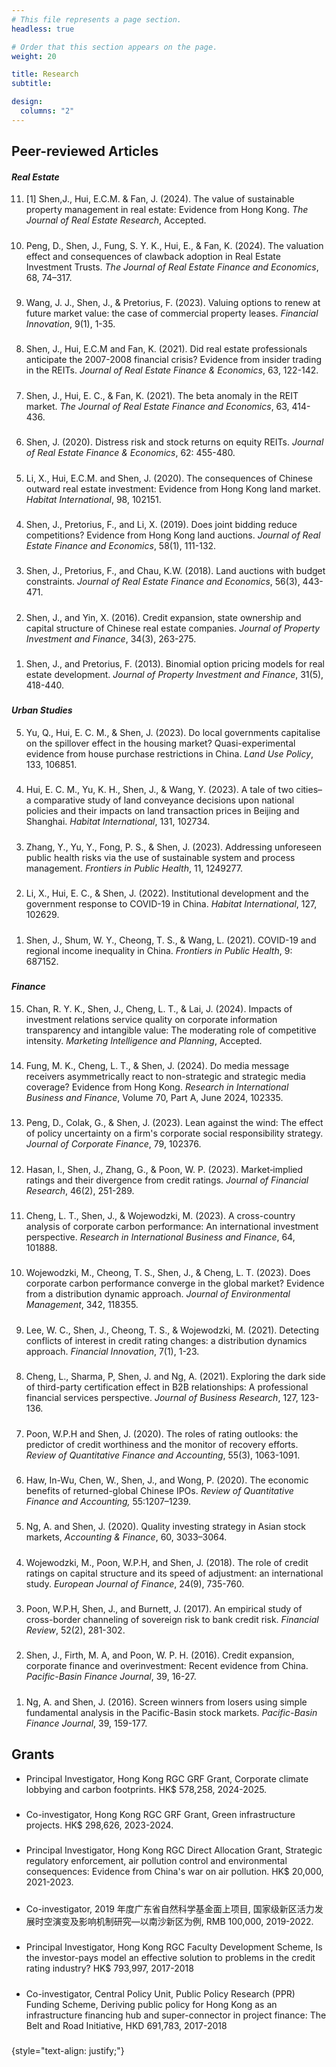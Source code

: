 ```yaml
---
# This file represents a page section.
headless: true

# Order that this section appears on the page.
weight: 20

title: Research
subtitle:

design:
  columns: "2"
---
```


## Peer-reviewed Articles

#### _Real Estate_

11. [1]	Shen,J., Hui, E.C.M. & Fan, J. (2024). The value of sustainable property management in real estate: Evidence from Hong Kong. _The Journal of Real Estate Research_, Accepted.
<div class="text-muted exp-meta"></div>

#####
10. Peng, D., Shen, J., Fung, S. Y. K., Hui, E., & Fan, K. (2024). The valuation effect and consequences of clawback adoption in Real Estate Investment Trusts. _The Journal of Real Estate Finance and Economics_, 68, 74–317.
<div class="text-muted exp-meta"></div>

#####
9. Wang, J. J., Shen, J., & Pretorius, F. (2023). Valuing options to renew at future market value: the case of commercial property leases. _Financial Innovation_, 9(1), 1-35.
<div class="text-muted exp-meta"></div>

#####

8. Shen, J., Hui, E.C.M and Fan, K. (2021). Did real estate professionals anticipate the 2007-2008 financial crisis? Evidence from insider trading in the REITs. _Journal of Real Estate Finance & Economics_, 63, 122-142.
<div class="text-muted exp-meta"></div>

#####

7. Shen, J., Hui, E. C., & Fan, K. (2021). The beta anomaly in the REIT market. _The Journal of Real Estate Finance and Economics_, 63, 414-436.
<div class="text-muted exp-meta"></div>

#####

6. Shen, J. (2020). Distress risk and stock returns on equity REITs. _Journal of Real Estate Finance & Economics_, 62: 455-480.
<div class="text-muted exp-meta"></div>

#####

5. Li, X., Hui, E.C.M. and Shen, J. (2020). The consequences of Chinese outward real estate investment: Evidence from Hong Kong land market. _Habitat International_, 98, 102151.
<div class="text-muted exp-meta"></div>

#####

4. Shen, J., Pretorius, F., and Li, X. (2019). Does joint bidding reduce competitions? Evidence from Hong Kong land auctions. _Journal of Real Estate Finance and Economics_, 58(1), 111-132.
<div class="text-muted exp-meta"></div>

#####

3. Shen, J., Pretorius, F., and Chau, K.W. (2018). Land auctions with budget constraints. _Journal of Real Estate Finance and Economics_, 56(3), 443-471.
<div class="text-muted exp-meta"></div>

#####

2. Shen, J., and Yin, X. (2016). Credit expansion, state ownership and capital structure of Chinese real estate companies. _Journal of Property Investment and Finance_, 34(3), 263-275.
<div class="text-muted exp-meta"></div>

#####

1. Shen, J., and Pretorius, F. (2013). Binomial option pricing models for real estate development. _Journal of Property Investment and Finance_, 31(5), 418-440.
<div class="text-muted exp-meta"></div>

#####

###

#### _Urban Studies_

5. Yu, Q., Hui, E. C. M., & Shen, J. (2023). Do local governments capitalise on the spillover effect in the housing market? Quasi-experimental evidence from house purchase restrictions in China. _Land Use Policy_, 133, 106851.
<div class="text-muted exp-meta"></div>

#####

4. Hui, E. C. M., Yu, K. H., Shen, J., & Wang, Y. (2023). A tale of two cities–a comparative study of land conveyance decisions upon national policies and their impacts on land transaction prices in Beijing and Shanghai. _Habitat International_, 131, 102734.
<div class="text-muted exp-meta"></div>

#####

3. Zhang, Y., Yu, Y., Fong, P. S., & Shen, J. (2023). Addressing unforeseen public health risks via the use of sustainable system and process management. _Frontiers in Public Health_, 11, 1249277.
<div class="text-muted exp-meta"></div>

#####

2. Li, X., Hui, E. C., & Shen, J. (2022). Institutional development and the government response to COVID-19 in China. _Habitat International_, 127, 102629.
<div class="text-muted exp-meta"></div>

#####

1. Shen, J., Shum, W. Y., Cheong, T. S., & Wang, L. (2021). COVID-19 and regional income inequality in China. _Frontiers in Public Health_, 9: 687152.
<div class="text-muted exp-meta"></div>

#####

###

#### _Finance_

15. Chan, R. Y. K., Shen, J., Cheng, L. T., & Lai, J. (2024). Impacts of investment relations service quality on corporate information transparency and intangible value: The moderating role of competitive intensity. _Marketing Intelligence and Planning_, Accepted.
<div class="text-muted exp-meta"></div>

#####
14. Fung, M. K., Cheng, L. T., & Shen, J. (2024). Do media message receivers asymmetrically react to non-strategic and strategic media coverage? Evidence from Hong Kong. _Research in International Business and Finance_, Volume 70, Part A, June 2024, 102335.
<div class="text-muted exp-meta"></div>

#####
13. Peng, D., Colak, G., & Shen, J. (2023). Lean against the wind: The effect of policy uncertainty on a firm's corporate social responsibility strategy. _Journal of Corporate Finance_, 79, 102376.
<div class="text-muted exp-meta"></div>

#####

12. Hasan, I., Shen, J., Zhang, G., & Poon, W. P. (2023). Market‐implied ratings and their divergence from credit ratings. _Journal of Financial Research_, 46(2), 251-289.
<div class="text-muted exp-meta"></div>

#####

11. Cheng, L. T., Shen, J., & Wojewodzki, M. (2023). A cross-country analysis of corporate carbon performance: An international investment perspective. _Research in International Business and Finance_, 64, 101888.
<div class="text-muted exp-meta"></div>

#####

10. Wojewodzki, M., Cheong, T. S., Shen, J., & Cheng, L. T. (2023). Does corporate carbon performance converge in the global market? Evidence from a distribution dynamic approach. _Journal of Environmental Management_, 342, 118355.
<div class="text-muted exp-meta"></div>

#####

9. Lee, W. C., Shen, J., Cheong, T. S., & Wojewodzki, M. (2021). Detecting conflicts of interest in credit rating changes: a distribution dynamics approach. _Financial Innovation_, 7(1), 1-23.
<div class="text-muted exp-meta"></div>

#####

8. Cheng, L., Sharma, P, Shen, J. and Ng, A. (2021). Exploring the dark side of third-party certification effect in B2B relationships: A professional financial services perspective. _Journal of Business Research_, 127, 123-136.
<div class="text-muted exp-meta"></div>

#####

7. Poon, W.P.H and Shen, J. (2020). The roles of rating outlooks: the predictor of credit worthiness and the monitor of recovery efforts. _Review of Quantitative Finance and Accounting_, 55(3), 1063-1091.
<div class="text-muted exp-meta"></div>

#####

6. Haw, In-Wu, Chen, W., Shen, J., and Wong, P. (2020). The economic benefits of returned-global Chinese IPOs. _Review of Quantitative Finance and Accounting,_ 55:1207–1239.
<div class="text-muted exp-meta"></div>

#####

5. Ng, A. and Shen, J. (2020). Quality investing strategy in Asian stock markets, _Accounting & Finance_, 60, 3033–3064.
<div class="text-muted exp-meta"></div>

#####

4. Wojewodzki, M., Poon, W.P.H, and Shen, J. (2018). The role of credit ratings on capital structure and its speed of adjustment: an international study. _European Journal of Finance_, 24(9), 735-760.
<div class="text-muted exp-meta"></div>

#####

3. Poon, W.P.H, Shen, J., and Burnett, J. (2017). An empirical study of cross-border channeling of sovereign risk to bank credit risk. _Financial Review_, 52(2), 281-302.
<div class="text-muted exp-meta"></div>

#####

2. Shen, J., Firth, M. A, and Poon, W. P. H. (2016). Credit expansion, corporate finance and overinvestment: Recent evidence from China. _Pacific-Basin Finance Journal_, 39, 16-27.
<div class="text-muted exp-meta"></div>

#####

1. Ng, A. and Shen, J. (2016). Screen winners from losers using simple fundamental analysis in the Pacific-Basin stock markets. _Pacific-Basin Finance Journal_, 39, 159-177.
<div class="text-muted exp-meta"></div>

#####

###

## Grants

- Principal Investigator, Hong Kong RGC GRF Grant, Corporate climate lobbying and carbon footprints. HK$ 578,258, 2024-2025.
<div class="text-muted exp-meta"></div>

#####

- Co-investigator, Hong Kong RGC GRF Grant, Green infrastructure projects. HK$ 298,626, 2023-2024.
<div class="text-muted exp-meta"></div>

#####

- Principal Investigator, Hong Kong RGC Direct Allocation Grant, Strategic regulatory enforcement, air pollution control and environmental consequences: Evidence from China's war on air pollution. HK$ 20,000, 2021-2023.
<div class="text-muted exp-meta"></div>

#####

- Co-investigator, 2019 年度广东省自然科学基金面上项目, 国家级新区活力发展时空演变及影响机制研究—以南沙新区为例, RMB 100,000, 2019-2022.
<div class="text-muted exp-meta"></div>

#####

- Principal Investigator, Hong Kong RGC Faculty Development Scheme, Is the investor-pays model an effective solution to problems in the credit rating industry? HK$ 793,997, 2017-2018
<div class="text-muted exp-meta"></div>

#####

- Co-investigator, Central Policy Unit, Public Policy Research (PPR) Funding Scheme, Deriving public policy for Hong Kong as an infrastructure financing hub and super-connector in project finance: The Belt and Road Initiative, HKD 691,783, 2017-2018
<div class="text-muted exp-meta"></div>

#####

{style="text-align: justify;"}
